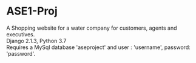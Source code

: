 # ASE1-Proj
A Shopping website for a water company for customers, agents and executives.<br>
Django 2.1.3, Python 3.7<br>
Requires a MySql database 'aseproject' and user : 'username', password: 'password'.
